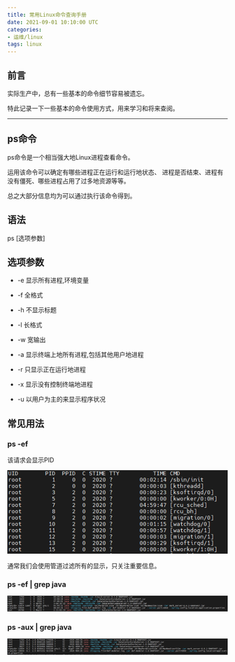 ```yaml
---
title: 常用Linux命令查询手册
date: 2021-09-01 10:10:00 UTC
categories:
- 运维/linux
tags: linux
---
```

## 前言
实际生产中，总有一些基本的命令细节容易被遗忘。

特此记录一下一些基本的命令使用方式，用来学习和将来查阅。

----


## ps命令
ps命令是一个相当强大地Linux进程查看命令。

运用该命令可以确定有哪些进程正在运行和运行地状态、 进程是否结束、进程有没有僵死、哪些进程占用了过多地资源等等。

总之大部分信息均为可以通过执行该命令得到。

## 语法

ps [选项参数]

## 选项参数

- -e 显示所有进程,环境变量

- -f 全格式

- -h 不显示标题

- -l 长格式

- -w 宽输出

- -a 显示终端上地所有进程,包括其他用户地进程

- -r 只显示正在运行地进程

- -x 显示没有控制终端地进程

- -u 以用户为主的来显示程序状况

## 常见用法

### ps -ef

该请求会显示PID

![ps -ef](img/ps-ef.png)

通常我们会使用管道过滤所有的显示，只关注重要信息。

### ps -ef | grep java

![ps -ef | grep java](img/ps-ef2.png)

### ps -aux | grep java

![ps -aux | grep java](img/ps-ef3.png)
